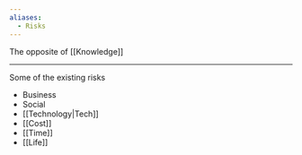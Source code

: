 ```yaml
---
aliases:
  - Risks
---
```


The opposite of [[Knowledge]]

---

Some of the existing risks

- Business
- Social
- [[Technology|Tech]]
- [[Cost]]
- [[Time]]
- [[Life]]
